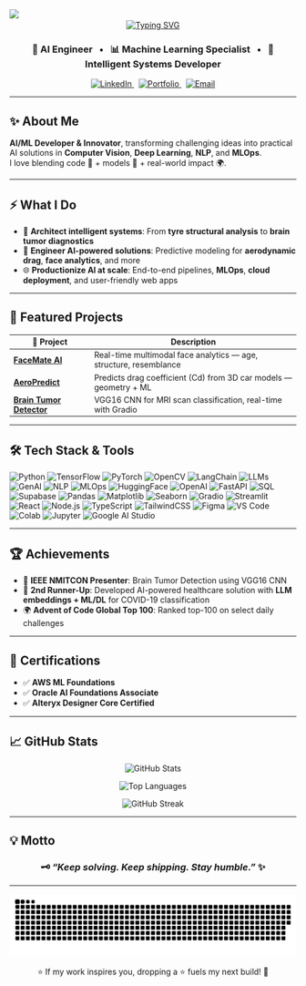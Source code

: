 <img aligns="right" src="https://visitor-badge.laobi.icu/badge?page_id=YugandranB.YugandranB"/>
<div align="center">
  <a href="https://git.io/typing-svg">
    <img src="https://readme-typing-svg.demolab.com?font=Chakra+Petch&size=70&duration=4000&pause=750&vCenter=true&width=800&height=100&lines=Hi+There!+%F0%9F%91%8B;I'm+Yugandran+B!;Welcome+To+My+Repo!+%F0%9F%A4%97" alt="Typing SVG" />
  </a>
</div>

<h3 align="center">
   🤖 AI Engineer &nbsp; • &nbsp;  📊 Machine Learning Specialist &nbsp; • &nbsp;  🧠 Intelligent Systems Developer
</h3>


<!-- Socials -->
<p align="center">
  <a href="https://www.linkedin.com/in/yugandranb/" target="_blank">
    <img src="https://img.shields.io/badge/LinkedIn-0A66C2?style=for-the-badge&logo=linkedin&logoColor=white" alt="LinkedIn"/>
  </a>
  &nbsp;
  <a href="https://yugandranb.vercel.app/" target="_blank">
    <img src="https://img.shields.io/badge/Portfolio-000000?style=for-the-badge&logo=About.me&logoColor=white" alt="Portfolio"/>
  </a>
  &nbsp;
  <a href="mailto:yugandranbalaji@gmail.com">
    <img src="https://img.shields.io/badge/Email-D14836?style=for-the-badge&logo=gmail&logoColor=white" alt="Email"/>
  </a>
</p>

---

## ✨ About Me

**AI/ML Developer & Innovator**, transforming challenging ideas into practical AI solutions in **Computer Vision**, **Deep Learning**, **NLP**, and **MLOps**.  
I love blending code 🧩 + models 🧠 + real-world impact 🌍.

---

## ⚡ What I Do

- 🧠 **Architect intelligent systems**: From **tyre structural analysis** to **brain tumor diagnostics**
- 🚀 **Engineer AI-powered solutions**: Predictive modeling for **aerodynamic drag**, **face analytics**, and more
- 🌐 **Productionize AI at scale**: End-to-end pipelines, **MLOps**, **cloud deployment**, and user-friendly web apps

---

## 🚀 Featured Projects

| 📌 Project | Description |
|-----------|--------------|
| [**FaceMate AI**](https://facemateai.vercel.app/) | Real-time multimodal face analytics — age, structure, resemblance |
| [**AeroPredict**](https://github.com/YugandranB/AeroPredict) | Predicts drag coefficient (Cd) from 3D car models — geometry + ML |
| [**Brain Tumor Detector**](https://github.com/YugandranB/Brain-Tumor-Detector) | VGG16 CNN for MRI scan classification, real-time with Gradio |

---

## 🛠️ Tech Stack & Tools

![Python](https://img.shields.io/badge/-Python-3776AB?style=for-the-badge&logo=python&logoColor=white)
![TensorFlow](https://img.shields.io/badge/-TensorFlow-FF6F00?style=for-the-badge&logo=tensorflow&logoColor=white)
![PyTorch](https://img.shields.io/badge/-PyTorch-EE4C2C?style=for-the-badge&logo=pytorch&logoColor=white)
![OpenCV](https://img.shields.io/badge/-OpenCV-5C3EE8?style=for-the-badge&logo=opencv&logoColor=white)
![LangChain](https://img.shields.io/badge/-LangChain-00BFFF?style=for-the-badge&logo=python&logoColor=white)
![LLMs](https://img.shields.io/badge/-LLMs-800080?style=for-the-badge&logo=openai&logoColor=white)
![GenAI](https://img.shields.io/badge/-GenAI-FF69B4?style=for-the-badge&logo=openai&logoColor=white)
![NLP](https://img.shields.io/badge/-NLP-228B22?style=for-the-badge&logo=python&logoColor=white)
![MLOps](https://img.shields.io/badge/-MLOps-3E8EDE?style=for-the-badge&logo=python&logoColor=white)
![HuggingFace](https://img.shields.io/badge/-HuggingFace-FCC624?style=for-the-badge&logo=huggingface&logoColor=black)
![OpenAI](https://img.shields.io/badge/-OpenAI-412991?style=for-the-badge&logo=openai&logoColor=white)
![FastAPI](https://img.shields.io/badge/-FastAPI-009688?style=for-the-badge&logo=fastapi&logoColor=white)
![SQL](https://img.shields.io/badge/-SQL-4479A1?style=for-the-badge&logo=mysql&logoColor=white)
![Supabase](https://img.shields.io/badge/-Supabase-3ECF8E?style=for-the-badge&logo=supabase&logoColor=white)
![Pandas](https://img.shields.io/badge/-Pandas-150458?style=for-the-badge&logo=pandas&logoColor=white)
![Matplotlib](https://img.shields.io/badge/-Matplotlib-11557C?style=for-the-badge&logo=python&logoColor=white)
![Seaborn](https://img.shields.io/badge/-Seaborn-3B4D62?style=for-the-badge&logo=python&logoColor=white)
![Gradio](https://img.shields.io/badge/-Gradio-FFB600?style=for-the-badge&logo=python&logoColor=black)
![Streamlit](https://img.shields.io/badge/-Streamlit-FF4B4B?style=for-the-badge&logo=streamlit&logoColor=white)
![React](https://img.shields.io/badge/-React-61DAFB?style=for-the-badge&logo=react&logoColor=black)
![Node.js](https://img.shields.io/badge/-Node.js-339933?style=for-the-badge&logo=nodedotjs&logoColor=white)
![TypeScript](https://img.shields.io/badge/-TypeScript-007ACC?style=for-the-badge&logo=typescript&logoColor=white)
![TailwindCSS](https://img.shields.io/badge/-TailwindCSS-06B6D4?style=for-the-badge&logo=tailwindcss&logoColor=white)
![Figma](https://img.shields.io/badge/-Figma-F24E1E?style=for-the-badge&logo=figma&logoColor=white)
![VS Code](https://img.shields.io/badge/-VS%20Code-007ACC?style=for-the-badge&logo=visualstudiocode&logoColor=white)
![Colab](https://img.shields.io/badge/-Google%20Colab-F9AB00?style=for-the-badge&logo=googlecolab&logoColor=black)
![Jupyter](https://img.shields.io/badge/-Jupyter-F37626?style=for-the-badge&logo=jupyter&logoColor=white)
![Google AI Studio](https://img.shields.io/badge/-Google%20AI%20Studio-4285F4?style=for-the-badge&logo=google&logoColor=white)

---

## 🏆 Achievements

- 📰 **IEEE NMITCON Presenter**: Brain Tumor Detection using VGG16 CNN
- 🥈 **2nd Runner-Up**: Developed AI-powered healthcare solution with **LLM embeddings + ML/DL** for COVID-19 classification
- 🌍 **Advent of Code Global Top 100**: Ranked top-100 on select daily challenges

---

## 📜 Certifications

- ✅ **AWS ML Foundations**
- ✅ **Oracle AI Foundations Associate**
- ✅ **Alteryx Designer Core Certified**

---

## 📈 GitHub Stats

<p align="center">
  <img src="https://github-readme-stats.vercel.app/api?username=YugandranB&show_icons=true&theme=react" alt="GitHub Stats"/>
</p>
<p align="center">
  <img src="https://github-readme-stats.vercel.app/api/top-langs/?username=YugandranB&layout=compact&theme=react" alt="Top Languages"/>
</p>
<p align="center">
  <img src="https://streak-stats.demolab.com?user=YugandranB&theme=react" alt="GitHub Streak"/>
</p>

---

## 💡 Motto

<h3 align="center">
  <strong>🗝️ <em>“Keep solving. Keep shipping. Stay humble.”</em> ✨</strong>
</h3>

---

![Snake animation](https://github.com/YugandranB/YugandranB/blob/output/github-snake-dark.svg)

<p align="center">⭐ If my work inspires you, dropping a ⭐ fuels my next build! 🚀</p>









